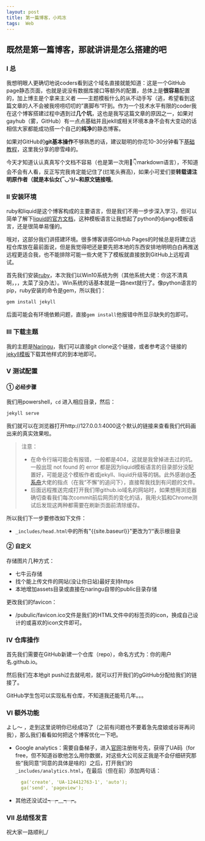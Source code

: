 ```yaml
---
layout: post
title: 第一篇博客，小鸡冻
tags:  Web
---
```


## 既然是第一篇博客，那就讲讲是怎么搭建的吧
### Ⅰ 总
我想明眼人更确切地说coders看到这个域名直接就能知道：这是一个GitHub page静态页面，也就是说没有数据库接口等额外的配置，总体上是<strong>很容易</strong>配置的，加上博主是个拿来主义者 ——主题模板什么的从不动手写（逃，希望看到这篇文章的人不会被我唠唠叨叨的”裹脚布“吓到。作为一个技术水平有限的coder我在这个博客搭建过程中遇到过<strong>几个坑</strong>，这也是我写这篇文章的原因之一，如果对gayhub（雾，GitHub）有一点点基础并且jekll或相关环境本身不会有大变动的话相信大家都能成功搭一个自己的<strong>纯净</strong>的静态博客。

如果对GitHub的<strong>git基本操作</strong>不够熟悉的话，建议聪明的你花10-30分钟看下[基础教程](https://www.liaoxuefeng.com/wiki/0013739516305929606dd18361248578c67b8067c8c017b000)，这里我分享的廖雪峰的。

今天才知道认认真真写个文档不容易（也是第一次用🐎👇markdown语言），不知道会不会有人看，反正写完我肯定能记住了(烂笔头赛高)，如果小可爱们要<strong>转载请注明原作者（就是本仙女(‾◡◝)/~和原文链接哦</strong>。

### Ⅱ 安装环境

ruby和liquid是这个博客构成的主要语言，但是我们不用一步步深入学习，但可以简单了解下[liquid的官方文档](https://liquid.bootcss.com/)，这种模板语言让我想起了python的django模板语言，还是很简单易懂的。

哦对，这部分我们讲搭建环境。很多博客讲搭GitHub Pages的时候总是将建立远程仓库放在最前面说，但是我觉得吧还是要先把本地的东西安排地明明白白再推送远程更适合我，也不能排除可能一些大佬下了模板就直接放到GitHub上远程调试。

首先我们安装[ruby](http://www.ruby-lang.org/zh_cn/downloads/)，本次我们以Win10系统为例（其他系统大佬：你这不清真啊，，，太菜了没办法）。Win系统的话基本就是一路next就行了。像python语言的pip，ruby安装的命令是gem，所以我们：

```powershell
gem install jekyll
```
后面可能会有环境依赖问题，直接`gem install`他报错中所显示缺失的包即可。

### Ⅲ 下载主题

我的主题是[Naringu](https://github.com/ariestiyansyah/naringu)，我们可以直接git clone这个链接，或者参考这个链接的[jekyll模板](http://jekyllthemes.org/)下载其他样式的到本地即可。

### Ⅴ 测试配置

#### ① 必经步骤

我们用powershell，`cd` 进入相应目录，然后：

```powershell
jekyll serve
```

我们就可以在浏览器打开http://127.0.0.1:4000这个默认的链接来查看我们代码画出来的真实效果啦。

> 注意：
>
> * 在命令行端可能会有报错，一般都是404，这就是我曾掉进去过的坑。一般出现 not found 的 error 都是因为liquid模板语言的目录部分没配置好，可能是这个模板作者或jekyll、liquid升级等的锅。此外感谢@[不系舟](https://www.zmonster.me/)大佬的指点（在我“不懈”的追问下），直接帮我找到有问题的文件。
> * 后面远程推送完成打开我们带github.io域名的网站时，如果想用浏览器确切查看我们每次commit前后网页的变化的话，我用火狐和Chrome测试后发现这两种都需要在刷新页面前清除缓存。

所以我们下一步要修改如下文件：

* `_includes/head.html`中的所有"{{site.baseurl}}"更改为”/“表示根目录

#### ② 自定义

存储图片几种方式：

* 七牛云存储
* 找个能上传文件的网站(没让你日站)最好支持https
* 本地增加assets目录或直接在naringu自带的public目录存储

更改我们的favicon：

* /pubulic/favicon.ico文件是我们的HTML文件中的标签页的icon，换成自己设计的或喜欢的icon文件即可。

### Ⅳ 仓库操作

首先我们需要在GitHub新建一个仓库（repo），命名方式为：你的用户名.github.io。

然后我们在本地git push过去就吼啦，就可以打开我们的gGitHub分配给我们的链接了。

GitHub学生包可以实现私有仓库，不知道我还能苟几年。。。

### Ⅵ 额外功能

よし～ ，走到这里说明你已经成功了（之前有问题也不要着急先度娘或谷哥再问我），那么我们看看如何把这个博客优化一下吧。

* Google analytics：需要自备梯子，进入[官网](https://analytics.google.com)注册账号先，获得了UA码（for free，但不知道谷歌他怎么用你数据，对这些大公司反正我是不会仔细研究那些“我同意“同意的具体是啥的）之后，打开我们的`_includes/analytics.html`，在最后（但在</script>前）添加两句话：

  ```yaml
    ga('create', 'UA-124412763-1', 'auto');
    ga('send', 'pageview');
  ```

* 其他还没试过┭┮﹏┭┮。

### Ⅶ 总结怪发言

祝大家一路顺利_/



